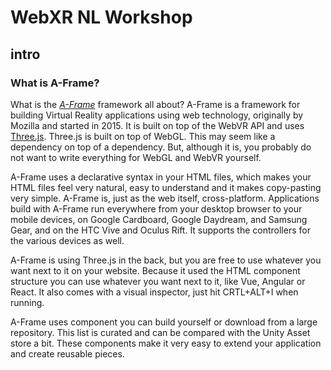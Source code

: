 # WebXR NL Workshop
## intro
### What is A-Frame?

What is the *[A-Frame](https://aframe.io)* framework all about? A-Frame is a framework for building Virtual Reality applications using web technology, originally by Mozilla and started in 2015. It is built on top of the WebVR API and uses [Three.js](https://threejs.org/). Three.js is built on top of WebGL. This may seem like a dependency on top of a dependency. But, although it is, you probably do not want to write everything for WebGL and WebVR yourself.

A-Frame uses a declarative syntax in your HTML files, which makes your HTML files feel very natural, easy to understand and it makes copy-pasting very simple. A-Frame is, just as the web itself, cross-platform. Applications build with A-Frame run everywhere from your desktop browser to your mobile devices, on Google Cardboard, Google Daydream, and Samsung Gear, and on the HTC Vive and Oculus Rift. It supports the controllers for the various devices as well.

A-Frame is using Three.js in the back, but you are free to use whatever you want next to it on your website. Because it used the HTML component structure you can use whatever you want next to it, like Vue, Angular or React. It also comes with a visual inspector, just hit CRTL+ALT+I when running.

A-Frame uses component you can build yourself or download from a large repository. This list is curated and can be compared with the Unity Asset store a bit. These components make it very easy to extend your application and create reusable pieces.